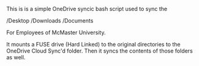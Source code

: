 This is is a simple OneDrive syncic bash script used to sync the

/Desktop
/Downloads
/Documents

For Employees of McMaster University. 

It mounts a FUSE drive (Hard Linked) to the original directories
to the OneDrive Cloud Sync'd folder. Then it syncs the contents of those
folders as well. 


